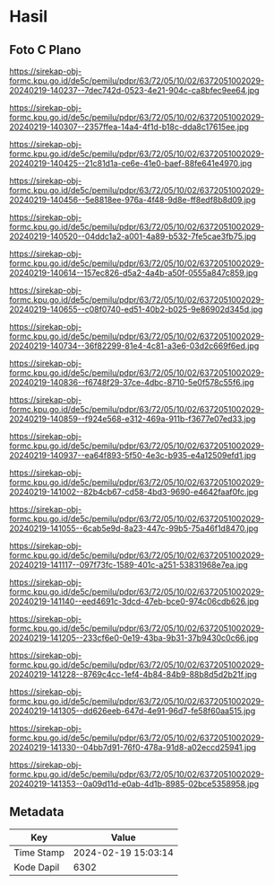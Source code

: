 # Hasil

## Foto C Plano

https://sirekap-obj-formc.kpu.go.id/de5c/pemilu/pdpr/63/72/05/10/02/6372051002029-20240219-140237--7dec742d-0523-4e21-904c-ca8bfec9ee64.jpg

https://sirekap-obj-formc.kpu.go.id/de5c/pemilu/pdpr/63/72/05/10/02/6372051002029-20240219-140307--2357ffea-14a4-4f1d-b18c-dda8c17615ee.jpg

https://sirekap-obj-formc.kpu.go.id/de5c/pemilu/pdpr/63/72/05/10/02/6372051002029-20240219-140425--21c81d1a-ce6e-41e0-baef-88fe641e4970.jpg

https://sirekap-obj-formc.kpu.go.id/de5c/pemilu/pdpr/63/72/05/10/02/6372051002029-20240219-140456--5e8818ee-976a-4f48-9d8e-ff8edf8b8d09.jpg

https://sirekap-obj-formc.kpu.go.id/de5c/pemilu/pdpr/63/72/05/10/02/6372051002029-20240219-140520--04ddc1a2-a001-4a89-b532-7fe5cae3fb75.jpg

https://sirekap-obj-formc.kpu.go.id/de5c/pemilu/pdpr/63/72/05/10/02/6372051002029-20240219-140614--157ec826-d5a2-4a4b-a50f-0555a847c859.jpg

https://sirekap-obj-formc.kpu.go.id/de5c/pemilu/pdpr/63/72/05/10/02/6372051002029-20240219-140655--c08f0740-ed51-40b2-b025-9e86902d345d.jpg

https://sirekap-obj-formc.kpu.go.id/de5c/pemilu/pdpr/63/72/05/10/02/6372051002029-20240219-140734--36f82299-81e4-4c81-a3e6-03d2c669f6ed.jpg

https://sirekap-obj-formc.kpu.go.id/de5c/pemilu/pdpr/63/72/05/10/02/6372051002029-20240219-140836--f6748f29-37ce-4dbc-8710-5e0f578c55f6.jpg

https://sirekap-obj-formc.kpu.go.id/de5c/pemilu/pdpr/63/72/05/10/02/6372051002029-20240219-140859--f924e568-e312-469a-911b-f3677e07ed33.jpg

https://sirekap-obj-formc.kpu.go.id/de5c/pemilu/pdpr/63/72/05/10/02/6372051002029-20240219-140937--ea64f893-5f50-4e3c-b935-e4a12509efd1.jpg

https://sirekap-obj-formc.kpu.go.id/de5c/pemilu/pdpr/63/72/05/10/02/6372051002029-20240219-141002--82b4cb67-cd58-4bd3-9690-e4642faaf0fc.jpg

https://sirekap-obj-formc.kpu.go.id/de5c/pemilu/pdpr/63/72/05/10/02/6372051002029-20240219-141055--6cab5e9d-8a23-447c-99b5-75a46f1d8470.jpg

https://sirekap-obj-formc.kpu.go.id/de5c/pemilu/pdpr/63/72/05/10/02/6372051002029-20240219-141117--097f73fc-1589-401c-a251-53831968e7ea.jpg

https://sirekap-obj-formc.kpu.go.id/de5c/pemilu/pdpr/63/72/05/10/02/6372051002029-20240219-141140--eed4691c-3dcd-47eb-bce0-974c06cdb626.jpg

https://sirekap-obj-formc.kpu.go.id/de5c/pemilu/pdpr/63/72/05/10/02/6372051002029-20240219-141205--233cf6e0-0e19-43ba-9b31-37b9430c0c66.jpg

https://sirekap-obj-formc.kpu.go.id/de5c/pemilu/pdpr/63/72/05/10/02/6372051002029-20240219-141228--8769c4cc-1ef4-4b84-84b9-88b8d5d2b21f.jpg

https://sirekap-obj-formc.kpu.go.id/de5c/pemilu/pdpr/63/72/05/10/02/6372051002029-20240219-141305--dd626eeb-647d-4e91-96d7-fe58f60aa515.jpg

https://sirekap-obj-formc.kpu.go.id/de5c/pemilu/pdpr/63/72/05/10/02/6372051002029-20240219-141330--04bb7d91-76f0-478a-91d8-a02eccd25941.jpg

https://sirekap-obj-formc.kpu.go.id/de5c/pemilu/pdpr/63/72/05/10/02/6372051002029-20240219-141353--0a09d11d-e0ab-4d1b-8985-02bce5358958.jpg


## Metadata

| Key        | Value               |
| ---------- | ------------------- |
| Time Stamp | 2024-02-19 15:03:14 |
| Kode Dapil | 6302                |




